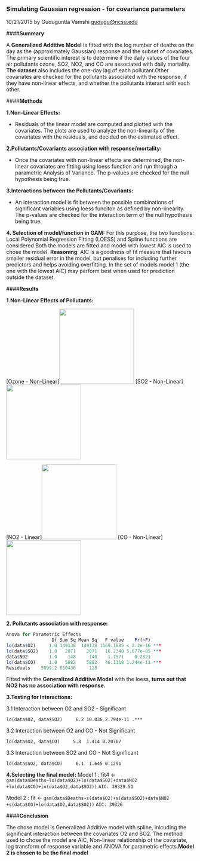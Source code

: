 ### Simulating Gaussian regression - for covariance parameters

10/21/2015 by Guduguntla Vamshi <gudugu@ncsu.edu>

####**Summary**

A **Generalized Additive Model** is fitted with the log number of deaths on the day as the (approximately Gaussian) response and 
the subset of covariates. The primary scientific interest is to determine if the daily values of the four air pollutants 
ozone, SO2, NO2, and CO are associated with daily mortality. 
**The dataset** also includes the one-day lag of each pollutant.Other covariates are checked for the pollutants 
associated with the response, if they have non-linear effects, and whether the pollutants interact with each other.

####**Methods**

**1.Non-Linear Effects:**
  - Residuals of the linear model are computed and plotted with the covariates. The plots are used to analyze the non-linearity 
    of the covariates with the residuals, and decided on the estimated effect.

**2.Pollutants/Covariants association with response/mortality:**
  - Once the covariates with non-linear effects are determined, the non-linear covariates are fitting using loess function
    and run through a parametric Analysis of Variance. The p-values are checked for the null hypothesis being true.

**3.Interactions between the Pollutants/Covariants:**
  - An interaction model is fit between the possible combinations of significant variables using loess funciton as defined by
    non-linearity. The p-values are checked for the interaction term of the null hypothesis being true. 

**4. Selection of model/function in GAM:**
  For this purpose, the two functions: Local Polynomial Regression Fitting (LOESS) and Spline functions are considered
  Both the models are fitted and model with lowest AIC is used to chose the model. 
  **Reasoning**: AIC is a goodness of fit measure that favours smaller residual error in the model, but penalises for 
  including further predictors and helps avoiding overfitting. In the set of models model 1 (the one with the lowest AIC) 
  may perform best when used for prediction outside the dataset.


####**Results**

**1.Non-Linear Effects of Pollutants:**

[Ozone - Non-Linear]<img src="https://cloud.githubusercontent.com/assets/10588000/10654345/2362d5c2-7837-11e5-9f32-80add480f546.png" width="200"> [SO2 - Non-Linear]<img src="https://cloud.githubusercontent.com/assets/10588000/10654345/2362d5c2-7837-11e5-9f32-80add480f546.png" width="200">

[NO2 - Linear]<img src="https://cloud.githubusercontent.com/assets/10588000/10654354/2fca958e-7837-11e5-9dcb-b23c8cb62fe5.png" width="200"> [CO - Non-Linear]<img src="https://cloud.githubusercontent.com/assets/10588000/10654355/30e5f990-7837-11e5-839a-5a9adae22ce0.png" width="200">


**2. Pollutants association with response:**

```R 
Anova for Parametric Effects
                 Df Sum Sq Mean Sq   F value    Pr(>F)    
lo(data$O2)     1.0 149138  149138 1169.1885 < 2.2e-16 ***
lo(data$SO2)    1.0   2071    2071   16.2348 5.677e-05 ***
data$NO2        1.0    148     148    1.1571    0.2821    
lo(data$CO)     1.0   5882    5882   46.1118 1.244e-11 ***
Residuals    5099.2 650436     128      
```
Fitted with the **Generalized Additive Model** with the loess, **turns out that NO2 has no association with response.**

**3.Testing for Interactions:**

  3.1 Interaction between O2 and SO2 - Significant
  
````lo(data$O2, data$SO2)     6.2 10.036 2.794e-11 .***````
  
  3.2 Interaction between O2 and CO  - Not Significant
  
  ````lo(data$O2, data$CO)     5.8  1.414 0.20707````
  
   3.3 Interaction between SO2 and CO - Not Significant
   
````lo(data$SO2, data$CO)     6.1  1.645 0.1291````

**4.Selecting the final model:**
  Model 1 : fit4 <- ```` gam(data$Deaths~lo(data$O2)+lo(data$SO2)+data$NO2 +lo(data$CO)+lo(data$O2,data$SO2)) ````
  ```` AIC: 39329.51 ````
  
  Model 2 : fit <- ```` gam(data$Deaths~s(data$O2)+s(data$SO2)+data$NO2 +s(data$CO)+lo(data$O2,data$SO2)) ````
  ```` AIC: 39326 ````


####**Conclusion**

The chose model is Generalized Additive model with spline, inlcuding the significant interaction between the covariates
O2 and SO2. The method used to chose the model are AIC, Non-linear relationship of the covariate, log transform of response
variable and ANOVA for parametric effects.**Model 2 is chosen to be the final model** 


